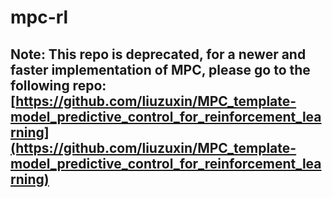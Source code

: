 # mpc-rl

## Note: This repo is deprecated, for a newer and faster implementation of MPC, please go to the following repo: [https://github.com/liuzuxin/MPC_template-model_predictive_control_for_reinforcement_learning](https://github.com/liuzuxin/MPC_template-model_predictive_control_for_reinforcement_learning)

